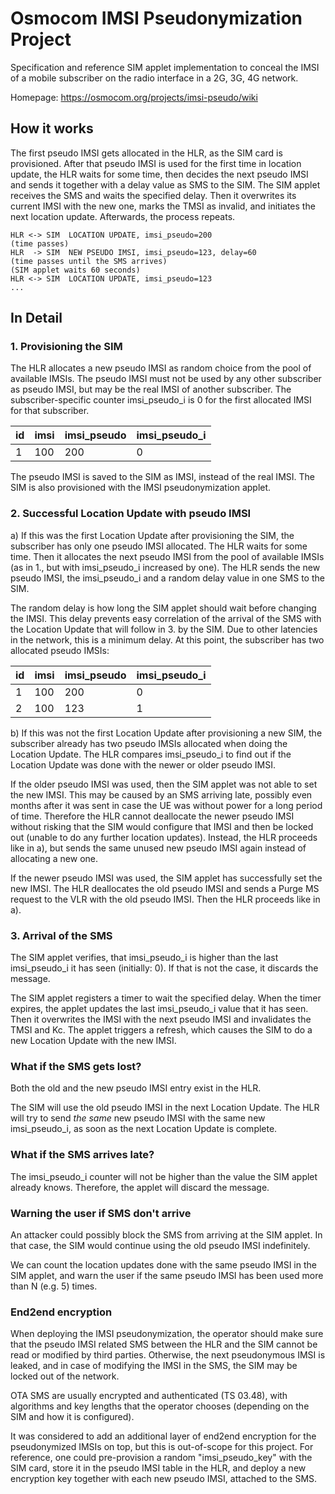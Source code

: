 # Osmocom IMSI Pseudonymization Project

Specification and reference SIM applet implementation to conceal the IMSI of a
mobile subscriber on the radio interface in a 2G, 3G, 4G network.

Homepage: https://osmocom.org/projects/imsi-pseudo/wiki

## How it works

The first pseudo IMSI gets allocated in the HLR, as the SIM card is
provisioned. After that pseudo IMSI is used for the first time in location
update, the HLR waits for some time, then decides the next pseudo IMSI and
sends it together with a delay value as SMS to the SIM. The SIM applet receives
the SMS and waits the specified delay. Then it overwrites its current IMSI with
the new one, marks the TMSI as invalid, and initiates the next location update.
Afterwards, the process repeats.

```
HLR <-> SIM  LOCATION UPDATE, imsi_pseudo=200
(time passes)
HLR  -> SIM  NEW PSEUDO IMSI, imsi_pseudo=123, delay=60
(time passes until the SMS arrives)
(SIM applet waits 60 seconds)
HLR <-> SIM  LOCATION UPDATE, imsi_pseudo=123
...
```

## In Detail

### 1. Provisioning the SIM

The HLR allocates a new pseudo IMSI as random choice from the pool of available
IMSIs. The pseudo IMSI must not be used by any other subscriber as pseudo IMSI,
but may be the real IMSI of another subscriber. The subscriber-specific counter
imsi_pseudo_i is 0 for the first allocated IMSI for that subscriber.

|   id |   imsi |   imsi_pseudo | imsi_pseudo_i |
|------|--------|---------------|---------------|
|    1 |   100  |   200         | 0             |

The pseudo IMSI is saved to the SIM as IMSI, instead of the real IMSI. The SIM
is also provisioned with the IMSI pseudonymization applet.

### 2. Successful Location Update with pseudo IMSI

a) If this was the first Location Update after provisioning the SIM, the
subscriber has only one pseudo IMSI allocated. The HLR waits for some time.
Then it allocates the next pseudo IMSI from the pool of available IMSIs (as in
1., but with imsi_pseudo_i increased by one). The HLR sends the new
pseudo IMSI, the imsi_pseudo_i and a random delay value in one SMS to the SIM.

The random delay is how long the SIM applet should wait before changing the
IMSI. This delay prevents easy correlation of the arrival of the SMS with the
Location Update that will follow in 3. by the SIM. Due to other latencies in
the network, this is a minimum delay. At this point, the subscriber has two
allocated pseudo IMSIs:

|   id |   imsi |   imsi_pseudo | imsi_pseudo_i |
|------|--------|---------------|---------------|
|    1 |   100  |   200         | 0             |
|    2 |   100  |   123         | 1             |

b) If this was not the first Location Update after provisioning a new SIM, the
subscriber already has two pseudo IMSIs allocated when doing the Location
Update. The HLR compares imsi_pseudo_i to find out if the Location Update was
done with the newer or older pseudo IMSI.

If the older pseudo IMSI was used, then the SIM applet was not able to set the
new IMSI. This may be caused by an SMS arriving late, possibly even months
after it was sent in case the UE was without power for a long period of time.
Therefore the HLR cannot deallocate the newer pseudo IMSI without risking that
the SIM would configure that IMSI and then be locked out (unable to do any
further location updates). Instead, the HLR proceeds like in a), but sends the
same unused new pseudo IMSI again instead of allocating a new one.

If the newer pseudo IMSI was used, the SIM applet has successfully set the new
IMSI. The HLR deallocates the old pseudo IMSI and sends a Purge MS request to
the VLR with the old pseudo IMSI. Then the HLR proceeds like in a).

### 3. Arrival of the SMS

The SIM applet verifies, that imsi_pseudo_i is higher than the last
imsi_pseudo_i it has seen (initially: 0). If that is not the case, it discards
the message.

The SIM applet registers a timer to wait the specified delay. When the timer
expires, the applet updates the last imsi_pseudo_i value that it has seen. Then
it overwrites the IMSI with the next pseudo IMSI and invalidates the TMSI and
Kc. The applet triggers a refresh, which causes the SIM to do a new Location
Update with the new IMSI.

### What if the SMS gets lost?

Both the old and the new pseudo IMSI entry exist in the HLR.

The SIM will use the old pseudo IMSI in the next Location Update. The HLR will
try to send _the same_ new pseudo IMSI with the same new imsi_pseudo_i, as soon
as the next Location Update is complete.

### What if the SMS arrives late?

The imsi_pseudo_i counter will not be higher than the value the SIM applet
already knows. Therefore, the applet will discard the message.

### Warning the user if SMS don't arrive

An attacker could possibly block the SMS from arriving at the SIM applet. In
that case, the SIM would continue using the old pseudo IMSI indefinitely.

We can count the location updates done with the same pseudo IMSI in the SIM
applet, and warn the user if the same pseudo IMSI has been used more than N
(e.g. 5) times.

### End2end encryption

When deploying the IMSI pseudonymization, the operator should make sure that
the pseudo IMSI related SMS between the HLR and the SIM cannot be read or
modified by third parties. Otherwise, the next pseudonymous IMSI is leaked, and
in case of modifying the IMSI in the SMS, the SIM may be locked out of the
network.

OTA SMS are usually encrypted and authenticated (TS 03.48), with algorithms and
key lengths that the operator chooses (depending on the SIM and how it is
configured).

It was considered to add an additional layer of end2end encryption for the
pseudonymized IMSIs on top, but this is out-of-scope for this project. For
reference, one could pre-provision a random "imsi_pseudo_key" with the SIM
card, store it in the pseudo IMSI table in the HLR, and deploy a new encryption
key together with each new pseudo IMSI, attached to the SMS.
